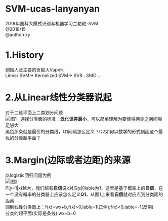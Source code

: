 # SVM-ucas-lanyanyan
2018年国科大模式识别与机器学习兰艳艳-SVM  
@2018/15  
@authon xy

# 1.History
创始人及主要的贡献人Vapnik  
Linear SVM-> Kernelized SVM-> SVR...SMO...  
# 2.从Linear线性分类器说起
对于二维平面上二类划分问题  
![图1](https://github.com/Albert-xy/SVM-ucas-lanyanyan/blob/master/imp/linear-clasifier.png)  
选择分类面的标准：**泛化误差最小**，可以简单理解为要使得两类之间间隔足够大  
黑色那条就是最优的分类线，Q1间隔怎么定义？Q2如何以数学的形式刻画这个最优的分类超平面？  
#  3.Margin(边际或者边距)的来源  
以logistic回归问题为例  
![图2](https://github.com/Albert-xy/SVM-ucas-lanyanyan/blob/master/imp/LR-1.png)    
P(y=1|x)越大，我们越有**自信**说x对应y的lable为1，这里是基于概率上的**自信**，在一个没有概率的分类器上应该怎么定义**Q1**，从图1上来看**自信**就对应点到分类面的距离  
回到线性分类器上：f(x)=wx+b,f(x)>0,lable=1(正例);f(x)<0,lable=-1(反例)  
分类的超平面(实际是条线):wx+b=0
